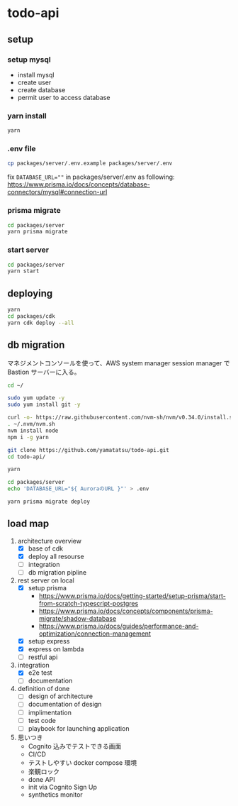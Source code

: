 # todo-api

## setup

### setup mysql

- install mysql
- create user
- create database
- permit user to access database

### yarn install

```sh
yarn
```

### .env file

```sh
cp packages/server/.env.example packages/server/.env
```

fix `DATABASE_URL=""` in packages/server/.env as following:
https://www.prisma.io/docs/concepts/database-connectors/mysql#connection-url

### prisma migrate

```sh
cd packages/server
yarn prisma migrate
```

### start server

```sh
cd packages/server
yarn start
```

## deploying

```sh
yarn
cd packages/cdk
yarn cdk deploy --all
```

## db migration

マネジメントコンソールを使って、AWS system manager session manager で Bastion サーバーに入る。

```sh
cd ~/

sudo yum update -y
sudo yum install git -y

curl -o- https://raw.githubusercontent.com/nvm-sh/nvm/v0.34.0/install.sh | bash
. ~/.nvm/nvm.sh
nvm install node
npm i -g yarn

git clone https://github.com/yamatatsu/todo-api.git
cd todo-api/

yarn

cd packages/server
echo 'DATABASE_URL="${ AuroraのURL }"' > .env

yarn prisma migrate deploy
```

## load map

1. architecture overview
   - [x] base of cdk
   - [x] deploy all resourse
   - [ ] integration
   - [ ] db migration pipline
1. rest server on local
   - [x] setup prisma
     - https://www.prisma.io/docs/getting-started/setup-prisma/start-from-scratch-typescript-postgres
     - https://www.prisma.io/docs/concepts/components/prisma-migrate/shadow-database
     - https://www.prisma.io/docs/guides/performance-and-optimization/connection-management
   - [x] setup express
   - [x] express on lambda
   - [ ] restful api
1. integration
   - [x] e2e test
   - [ ] documentation
1. definition of done
   - [ ] design of architecture
   - [ ] documentation of design
   - [ ] implimentation
   - [ ] test code
   - [ ] playbook for launching application
1. 思いつき
   - Cognito 込みでテストできる画面
   - CI/CD
   - テストしやすい docker compose 環境
   - 楽観ロック
   - done API
   - init via Cognito Sign Up
   - synthetics monitor
